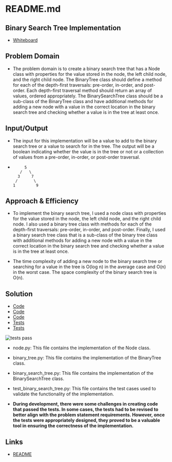 # README.md

## Binary Search Tree Implementation

- [Whiteboard](./path/to/whiteboard.png)


## Problem Domain

- The problem domain is to create a binary search tree that has a Node class with properties for the value stored in the node, the left child node, and the right child node. The BinaryTree class should define a method for each of the depth-first traversals: pre-order, in-order, and post-order. Each depth-first traversal method should return an array of values, ordered appropriately. The BinarySearchTree class should be a sub-class of the BinaryTree class and have additional methods for adding a new node with a value in the correct location in the binary search tree and checking whether a value is in the tree at least once.

## Input/Output

- The input for this implementation will be a value to add to the binary search tree or a value to search for in the tree. The output will be a boolean indicating whether the value is in the tree or not or a collection of values from a pre-order, in-order, or post-order traversal.
-
           5
         /   \
        3     7
       /       \
      1         9

## Approach & Efficiency

- To implement the binary search tree, I used a node class with properties for the value stored in the node, the left child node, and the right child node. I also used a binary tree class with methods for each of the depth-first traversals: pre-order, in-order, and post-order. Finally, I used a binary search tree class that is a sub-class of the binary tree class with additional methods for adding a new node with a value in the correct location in the binary search tree and checking whether a value is in the tree at least once.

- The time complexity of adding a new node to the binary search tree or searching for a value in the tree is O(log n) in the average case and O(n) in the worst case. The space complexity of the binary search tree is O(n).

## Solution

- [Code](binary_search_tree.py)
- [Code](binary_tree.py)
- [Code](node.py)
- [Tests](test_binary_search_tree.py)
- [Tests](test_tree_classes.py)

![tests pass](..%2F..%2F..%2F..%2F..%2F..%2FDesktop%2Ftests%20pass.png)



- node.py: This file contains the implementation of the Node class.
- binary_tree.py: This file contains the implementation of the BinaryTree class.
- binary_search_tree.py: This file contains the implementation of the BinarySearchTree class.
- test_binary_search_tree.py: This file contains the test cases used to validate the functionality of the implementation.


- **During development, there were some challenges in creating code that passed the tests. In some cases, the tests had to be revised to better align with the problem statement requirements. However, once the tests were appropriately designed, they proved to be a valuable tool in ensuring the correctness of the implementation.**

## Links


- [README](README.MD)
